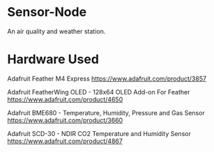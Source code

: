 # Sensor-Node
 An air quality and weather station. 
 
 # Hardware Used 
 Adafruit Feather M4 Express 
 https://www.adafruit.com/product/3857 

Adafruit FeatherWing OLED - 128x64 OLED Add-on For Feather 
 https://www.adafruit.com/product/4650 

 Adafruit BME680 - Temperature, Humidity, Pressure and Gas Sensor 
 https://www.adafruit.com/product/3660 

 Adafruit SCD-30 - NDIR CO2 Temperature and Humidity Sensor 
 https://www.adafruit.com/product/4867 
